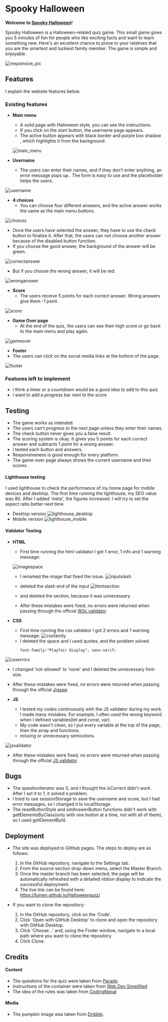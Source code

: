 # Spooky Halloween
  

**Welcome to [Spooky Halloween](https://luinen.github.io/Halloweenquiz/)!**
  

Spooky Halloween is a Halloween-related quiz game. This small game gives you 5 minutes of fun for people who like exciting facts and want to learn something new. Here's an excellent chance to prove to your relatives that you are the smartest and luckiest family member.  The game is simple and enjoyable. 

![responsive_pic](assets/images/amiresponsive.png)

## Features

I explain the website features below.

### **Existing features**
  

- **Main menu**
  - A solid page with Halloween style, you can see the instructions. 
  - If you click on the start button, the username page appears.
  - The active button appears with black border and purple box shadow , which highlights it from the background.

  ![main_menu](assets/images/main_menu.png)

- **Username**
  - The users can enter their names, and if they don't enter anything, an error message pops up.. The form is easy to use and the placeholder helps the users.

![username](assets/images/username.png)

- **4 choices**
  - You can choose four different answers, and the active answer works the same as the main menu buttons.

![choices](assets/images/choices.png)
  - Once the users have selected the answer, they have to use the check button to finalize it. After that, the users can not choose another answer because of the disabled button function.
  - If you choose the good answer, the background of the answer will be green.
  
![correctanswer](assets/images/correctanswer.png)

  - But if you choose the wrong answer, it will be red.

![wronganswer](assets/images/wronganswer.png)


- **Score**
  - The users receive 5 points for each correct answer. Wrong answers give them -1 point.

![score](assets/images/score.png)

- **Game Over page**
  - At the end of the quiz, the users can see their high score or go back to the main menu and play again. 

![gameover](assets/images/game_over.png)

 - **Footer**
  - The users can click on the social media links at the bottom of the page.

![footer](assets/images/footer.png)

### **Features left to implement**
- I think a timer or a countdown would be a good idea to add to this quiz
- I want to add a progress bar next to the score

## Testing

  - The game works as intended. 
  - The users can't progress to the next page unless they enter their names.
  - The check button never gives you a false result.
  - The scoring system is okay. It gives you 5 points for each correct answer and subtracts 1 point for a wrong answer.
  - I tested each button and answers.
  - Responsiveness is good enough for every platform.
  - The game-over page always shows the current username and their scores.

#### **Lighthouse testing**

I used lighthouse to check the performance of my home page for mobile devices and desktop. The first time running the lighthouse, my SEO value was 80. After I added 'meta', the figures increased. I will try to set the aspect ratio better next time.
- Desktop version
![lighthouse_desktop](assets/images/lighthousedesktop.png)
- Mobile version
 ![lighthouse_mobile](assets/images/lighthousemobile.png)

#### **Validator Testing**

- **HTML**
  - First time running the html validator I got 1 error, 1 info and 1 warning message: 

  ![imagespace](assets/images/htmlimagespace.png)
  - I renamed the image that fixed the issue.
  ![inputslash](assets/images/htmlinputslash.png)
  - deleted the slash end of the input
  ![htmlsection](assets/images/htmlsection.png)
  - and deleted the section, because it was unnecessary.

  - After these mistakes were fixed, no errors were returned when passing through the official [W3c validator](https://validator.w3.org/)
- **CSS**

  - First time running the css validator I got 2 errors and 1 warning message: 
![cssfamily](assets/images/cssfamilynames.png)
  - I deleted the space and I used quotes, and the problem solved.
    ```
    font-family:"Playfair Display", sans-serif;
    ```
    
![csserrors](assets/images/csserrors.png)
  - I changed 'not-allowed' to 'none' and I deleted the unnecessary font-size.

  - After these mistakes were fixed, no errors were returned when passing through the official [Jigsaw](https://jigsaw.w3.org/)


- **JS**
  - I tested my codes continuously with the JS validator during my work. I made many mistakes. For example, I often used the wrong keyword when I defined variables(let and const, var).
  - My code wasn't clean, so I put every variable at the top of the page, then the array and functions.
  - missing or unnecessary semicolons

![jsvalidator](assets/images/jsvalidator.png)
  - After these mistakes were fixed, no errors were returned when passing through the official [JS validator](https://jshint.com/)

## Bugs

 - The questionIterator was 0, and I thought the isCorrect didn't work. After I set it to 1, it solved a problem.
 - I tried to use sessionStorage to save the username and score, but I had error messages, so I changed it to localStorage.
 - The resetButtonStyle and setAnswerButton functions didn't work with getElementsByClass(only with one button at a time, not with all of them), so I used getElementById.

## Deployment  

- The site was deployed to GitHub pages. The steps to deploy are as follows: 
  1. In the GitHub repository, navigate to the Settings tab.
  2. From the source section drop-down menu, select the Master Branch.
  3. Once the master branch has been selected, the page will be automatically refreshed with a detailed ribbon display to indicate the successful deployment.
  4. The live link can be found here: https://luinen.github.io/Halloweenquiz/

- If you want to clone the repository:
  1. In the GitHub repository, click on the 'Code'.
  2. Click 'Open with GitHub Desktop' to clone and open the repository with GitHub Desktop.
  3. Click 'Choose...' and, using the Finder window, navigate to a local path where you want to clone the repository. 
  4. Click Clone.  


## Credits

#### Content

- The questions for the quiz were taken from [Parade](https://parade.com/1066846/jessicasager/halloween-trivia/).
- Instructions of the container were taken from  [Web Dev Simplified](https://www.youtube.com/c/WebDevSimplified)
- The idea of the rules was taken from [CodingNepal](https://www.youtube.com/c/CodingNepal)

#### Media 

- The pumpkin image was taken from [Dribble](https://dribbble.com/). 